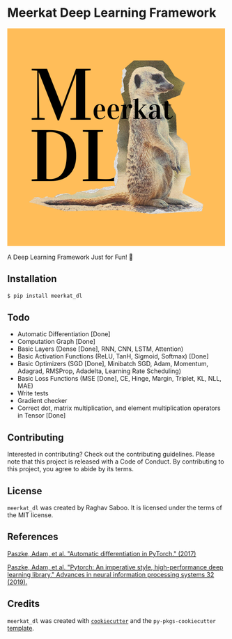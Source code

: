 # Meerkat Deep Learning Framework

![MeerkatDL](./misc/meerkatdl.png)

A Deep Learning Framework Just for Fun! 🥳

## Installation

```bash
$ pip install meerkat_dl
```

## Todo

- Automatic Differentiation [Done]
- Computation Graph [Done]
- Basic Layers (Dense [Done], RNN, CNN, LSTM, Attention)
- Basic Activation Functions (ReLU, TanH, Sigmoid, Softmax) [Done]
- Basic Optimizers (SGD [Done], Minibatch SGD, Adam, Momentum, Adagrad, RMSProp, Adadelta, Learning Rate Scheduling)
- Basic Loss Functions (MSE [Done], CE, Hinge, Margin, Triplet, KL, NLL, MAE)
- Write tests
- Gradient checker
- Correct dot, matrix multiplication, and element multiplication operators in Tensor [Done]

## Contributing

Interested in contributing? Check out the contributing guidelines. Please note that this project is released with a Code of Conduct. By contributing to this project, you agree to abide by its terms.

## License

`meerkat_dl` was created by Raghav Saboo. It is licensed under the terms of the MIT license.

## References

[Paszke, Adam, et al. "Automatic differentiation in PyTorch." (2017)](https://openreview.net/pdf?id=BJJsrmfCZ)

[Paszke, Adam, et al. "Pytorch: An imperative style, high-performance deep learning library." Advances in neural information processing systems 32 (2019).](https://proceedings.neurips.cc/paper_files/paper/2019/hash/bdbca288fee7f92f2bfa9f7012727740-Abstract.html)

## Credits

`meerkat_dl` was created with [`cookiecutter`](https://cookiecutter.readthedocs.io/en/latest/) and the `py-pkgs-cookiecutter` [template](https://github.com/py-pkgs/py-pkgs-cookiecutter).
